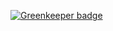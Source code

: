 
[![Greenkeeper badge](https://badges.greenkeeper.io/Lepozepo/react-native-android-textinput-bug.svg)](https://greenkeeper.io/)
